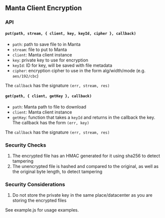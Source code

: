 ## Manta Client Encryption

### API

#### `put(path, stream, { client, key, keyId, cipher }, callback)`

- `path`: path to save file to in Manta
- `stream`: file to put to Manta
- `client`: Manta client instance
- `key`: private key to use for encryption
- `keyId`: ID for key, will be saved with file metadata
- `cipher`: encryption cipher to use in the form alg/width/mode (e.g. `aes/192/cbc`)

The `callback` has the signature `(err, stream, res)`


#### `get(path, { client, getKey }, callback)`

- `path`: Manta path to file to download
- `client`: Manta client instance
- `getKey`: function that takes a `keyId` and returns in the callback the key. The callback has the form `(err, key)`

The `callback` has the signature `(err, stream, res)`


### Security Checks

1. The encrypted file has an HMAC generated for it using sha256 to detect tampering
1. The unencrypted file is hashed and compared to the original, as well as the original byte length, to detect tampering


### Security Considerations

1. Do not store the private key in the same place/datacenter as you are storing the encrypted files


See example.js for usage examples.
